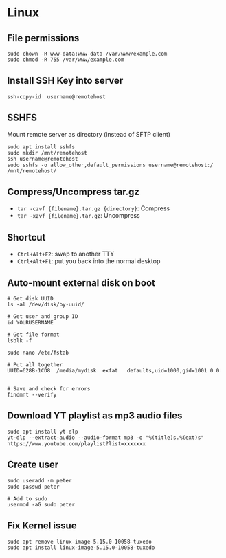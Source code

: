 # Linux

## File permissions

```
sudo chown -R www-data:www-data /var/www/example.com
sudo chmod -R 755 /var/www/example.com
```

## Install SSH Key into server

```
ssh-copy-id  username@remotehost
```

## SSHFS

Mount remote server as directory (instead of SFTP client)

```
sudo apt install sshfs
sudo mkdir /mnt/remotehost
ssh username@remotehost
sudo sshfs -o allow_other,default_permissions username@remotehost:/ /mnt/remotehost/
```


## Compress/Uncompress tar.gz

- `tar -czvf {filename}.tar.gz {directory}`: Compress
- `tar -xzvf {filename}.tar.gz`: Uncompress

## Shortcut

- `Ctrl+Alt+F2`: swap to another TTY
- `Ctrl+Alt+F1`: put you back into the normal desktop

## Auto-mount external disk on boot

```
# Get disk UUID
ls -al /dev/disk/by-uuid/

# Get user and group ID
id YOURUSERNAME

# Get file format
lsblk -f

sudo nano /etc/fstab

# Put all together
UUID=628B-1CD8  /media/mydisk  exfat   defaults,uid=1000,gid=1001 0 0


# Save and check for errors
findmnt --verify
```

## Download YT playlist as mp3 audio files

```
sudo apt install yt-dlp
yt-dlp --extract-audio --audio-format mp3 -o "%(title)s.%(ext)s" https://www.youtube.com/playlist?list=xxxxxxx
```

## Create user

```
sudo useradd -m peter
sudo passwd peter

# Add to sudo
usermod -aG sudo peter
```


## Fix Kernel issue

```
sudo apt remove linux-image-5.15.0-10058-tuxedo
sudo apt install linux-image-5.15.0-10058-tuxedo
```
